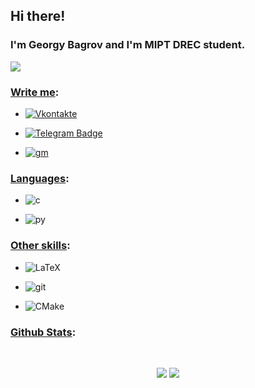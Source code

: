 ## Hi there! 
### I'm Georgy Bagrov and I'm MIPT DREC student.
![](https://komarev.com/ghpvc/?username=GoshaAB29&style=for-the-badge)

<h4 align="center">

### <ins>Write me</ins>: 
* [![Vkontakte](https://img.shields.io/badge/-Vkontakte-003f5c?style=for-the-badge&logo=Vk)](https://vk.com/gosha_bagrov)

* [![Telegram Badge](https://img.shields.io/badge/Telegram-2CA5E0?style=for-the-badge&logo=telegram&logoColor=white)](https://t.me/gb_rtrt)

* [![gm](https://img.shields.io/badge/Gmail-D14836?style=for-the-badge&logo=gmail&logoColor=white)](mailto:bagrov.ga@phystech.edu)

### <ins>Languages</ins>:

 * ![c](https://img.shields.io/badge/C-00599C?style=for-the-badge&logo=c&logoColor=white)

 * ![py](https://img.shields.io/badge/Python-3776AB?style=for-the-badge&logo=python&logoColor=white)

### <ins>Other skills</ins>:
  * <img alt="LaTeX" src="https://img.shields.io/badge/latex%20-%23008080.svg?&style=for-the-badge&logo=latex&logoColor=white"/>

  * ![git](https://img.shields.io/badge/Git-F05032?style=for-the-badge&logo=git&logoColor=white)

  * <img alt="CMake" src="https://img.shields.io/badge/CMake%20-%23008FBA.svg?&style=for-the-badge&logo=cmake&logoColor=white"/>
 
 ###  <ins>Github Stats</ins>:
<br>
<p align = "center">
  <img src = "https://github-readme-stats.vercel.app/api/top-langs/?username=GoshaAB29&hide=css,java,html&theme=system">
  <img src = "https://github-readme-stats.vercel.app/api?username=GoshaAB29&show_icons=true&theme=system&line_height=25">
</p>
